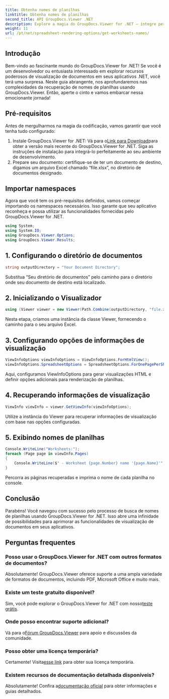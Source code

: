 ```yaml
---
title: Obtenha nomes de planilhas
linktitle: Obtenha nomes de planilhas
second_title: API GroupDocs.Viewer .NET
description: Explore a magia do GroupDocs.Viewer for .NET – integre perfeitamente a visualização de documentos aos seus aplicativos. Experimente o teste gratuito agora!
weight: 11
url: /pt/net/spreadsheet-rendering-options/get-worksheets-names/
---
```

## Introdução
Bem-vindo ao fascinante mundo do GroupDocs.Viewer for .NET! Se você é um desenvolvedor ou entusiasta interessado em explorar recursos poderosos de visualização de documentos em seus aplicativos .NET, você terá uma surpresa. Neste guia abrangente, nos aprofundaremos nas complexidades da recuperação de nomes de planilhas usando GroupDocs.Viewer. Então, aperte o cinto e vamos embarcar nessa emocionante jornada!
## Pré-requisitos
Antes de mergulharmos na magia da codificação, vamos garantir que você tenha tudo configurado:
1.  Instale GroupDocs.Viewer for .NET: Vá para o[Link para Download](https://releases.groupdocs.com/viewer/net/)para obter a versão mais recente do GroupDocs.Viewer for .NET. Siga as instruções de instalação para integrá-lo perfeitamente ao seu ambiente de desenvolvimento.
2. Prepare seu documento: certifique-se de ter um documento de destino, digamos um arquivo Excel chamado “file.xlsx”, no diretório de documentos designado.
## Importar namespaces
Agora que você tem os pré-requisitos definidos, vamos começar importando os namespaces necessários. Isso garante que seu aplicativo reconheça e possa utilizar as funcionalidades fornecidas pelo GroupDocs.Viewer for .NET.
```csharp
using System;
using System.IO;
using GroupDocs.Viewer.Options;
using GroupDocs.Viewer.Results;
```
## 1. Configurando o diretório de documentos
```csharp
string outputDirectory = "Your Document Directory";
```
Substitua “Seu diretório de documentos” pelo caminho para o diretório onde seu documento de destino está localizado.
## 2. Inicializando o Visualizador
```csharp
using (Viewer viewer = new Viewer(Path.Combine(outputDirectory, "file.xlsx")))
```
Nesta etapa, criamos uma instância da classe Viewer, fornecendo o caminho para o seu arquivo Excel.
## 3. Configurando opções de informações de visualização
```csharp
ViewInfoOptions viewInfoOptions = ViewInfoOptions.ForHtmlView();
viewInfoOptions.SpreadsheetOptions = SpreadsheetOptions.ForOnePagePerSheet();
```
Aqui, configuramos ViewInfoOptions para gerar visualizações HTML e definir opções adicionais para renderização de planilhas.
## 4. Recuperando informações de visualização
```csharp
ViewInfo viewInfo = viewer.GetViewInfo(viewInfoOptions);
```
Utilize a instância do Viewer para recuperar informações de visualização com base nas opções configuradas.
## 5. Exibindo nomes de planilhas
```csharp
Console.WriteLine("Worksheets:");
foreach (Page page in viewInfo.Pages)
{
    Console.WriteLine($" - Worksheet {page.Number} name '{page.Name}'");
}
```
Percorra as páginas recuperadas e imprima o nome de cada planilha no console.
## Conclusão
Parabéns! Você navegou com sucesso pelo processo de busca de nomes de planilhas usando GroupDocs.Viewer for .NET. Isso abre uma infinidade de possibilidades para aprimorar as funcionalidades de visualização de documentos em seus aplicativos.
## Perguntas frequentes
### Posso usar o GroupDocs.Viewer for .NET com outros formatos de documentos?
Absolutamente! GroupDocs.Viewer oferece suporte a uma ampla variedade de formatos de documentos, incluindo PDF, Microsoft Office e muito mais.
### Existe um teste gratuito disponível?
 Sim, você pode explorar o GroupDocs.Viewer for .NET com nosso[teste grátis](https://releases.groupdocs.com/).
### Onde posso encontrar suporte adicional?
 Vá para o[Fórum GroupDocs.Viewer](https://forum.groupdocs.com/c/viewer/9) para apoio e discussões da comunidade.
### Posso obter uma licença temporária?
 Certamente! Visita[esse link](https://purchase.groupdocs.com/temporary-license/) para obter sua licença temporária.
### Existem recursos de documentação detalhada disponíveis?
 Absolutamente! Confira a[documentação oficial](https://tutorials.groupdocs.com/viewer/net/) para obter informações e guias detalhados.